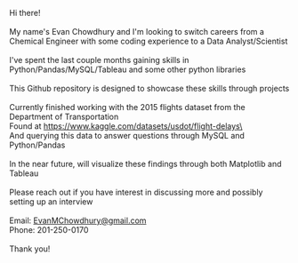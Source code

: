  Hi there! \
\
My name\'s Evan Chowdhury and I\'m looking to switch careers from a Chemical Engineer with some coding experience to a Data Analyst/Scientist\
\
I\'ve spent the last couple months gaining skills in Python/Pandas/MySQL/Tableau and some other python libraries\
\
This Github repository is designed to showcase these skills through projects\
\
Currently finished working with the 2015 flights dataset from the Department of Transportation\
Found at https://www.kaggle.com/datasets/usdot/flight-delays\
\
And querying this data to answer questions through MySQL and Python/Pandas \
\
In the near future, will visualize these findings through both Matplotlib and Tableau \
\
Please reach out if you have interest in discussing more and possibly setting up an interview\
\
Email: EvanMChowdhury@gmail.com\
Phone: 201-250-0170\
\
Thank you!
